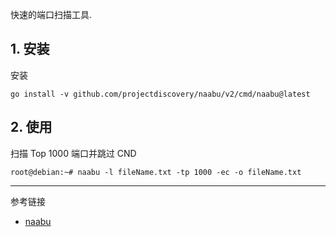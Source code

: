 快速的端口扫描工具.

## 1. 安装

安装

```
go install -v github.com/projectdiscovery/naabu/v2/cmd/naabu@latest
```

## 2. 使用

扫描 Top 1000 端口并跳过 CND

```
root@debian:~# naabu -l fileName.txt -tp 1000 -ec -o fileName.txt
```

---

参考链接

- [naabu](https://www.kali.org/tools/naabu/)
